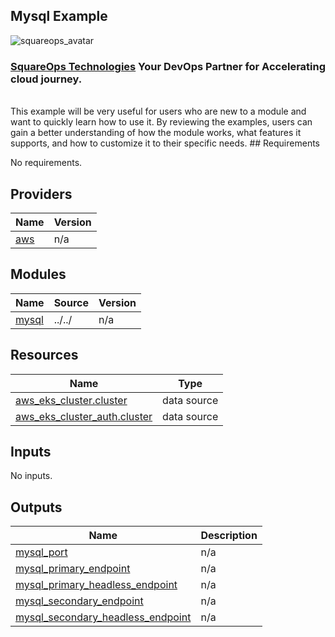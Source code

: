 ## Mysql Example
![squareops_avatar]

[squareops_avatar]: https://squareops.com/wp-content/uploads/2022/12/squareops-logo.png

### [SquareOps Technologies](https://squareops.com/) Your DevOps Partner for Accelerating cloud journey.
<br>
This example will be very useful for users who are new to a module and want to quickly learn how to use it. By reviewing the examples, users can gain a better understanding of how the module works, what features it supports, and how to customize it to their specific needs.
<!-- BEGINNING OF PRE-COMMIT-TERRAFORM DOCS HOOK -->
## Requirements

No requirements.

## Providers

| Name | Version |
|------|---------|
| <a name="provider_aws"></a> [aws](#provider\_aws) | n/a |

## Modules

| Name | Source | Version |
|------|--------|---------|
| <a name="module_mysql"></a> [mysql](#module\_mysql) | ../../ | n/a |

## Resources

| Name | Type |
|------|------|
| [aws_eks_cluster.cluster](https://registry.terraform.io/providers/hashicorp/aws/latest/docs/data-sources/eks_cluster) | data source |
| [aws_eks_cluster_auth.cluster](https://registry.terraform.io/providers/hashicorp/aws/latest/docs/data-sources/eks_cluster_auth) | data source |

## Inputs

No inputs.

## Outputs

| Name | Description |
|------|-------------|
| <a name="output_mysql_port"></a> [mysql\_port](#output\_mysql\_port) | n/a |
| <a name="output_mysql_primary_endpoint"></a> [mysql\_primary\_endpoint](#output\_mysql\_primary\_endpoint) | n/a |
| <a name="output_mysql_primary_headless_endpoint"></a> [mysql\_primary\_headless\_endpoint](#output\_mysql\_primary\_headless\_endpoint) | n/a |
| <a name="output_mysql_secondary_endpoint"></a> [mysql\_secondary\_endpoint](#output\_mysql\_secondary\_endpoint) | n/a |
| <a name="output_mysql_secondary_headless_endpoint"></a> [mysql\_secondary\_headless\_endpoint](#output\_mysql\_secondary\_headless\_endpoint) | n/a |
<!-- END OF PRE-COMMIT-TERRAFORM DOCS HOOK -->
